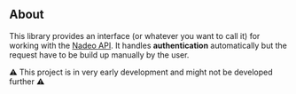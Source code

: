About
---
This library provides an interface (or whatever you want to call it) for working with the [Nadeo API](https://webservices.openplanet.dev/). It handles **authentication** automatically but the request have to be build up manually by the user.

⚠️ This project is in very early development and might not be developed further ⚠️
